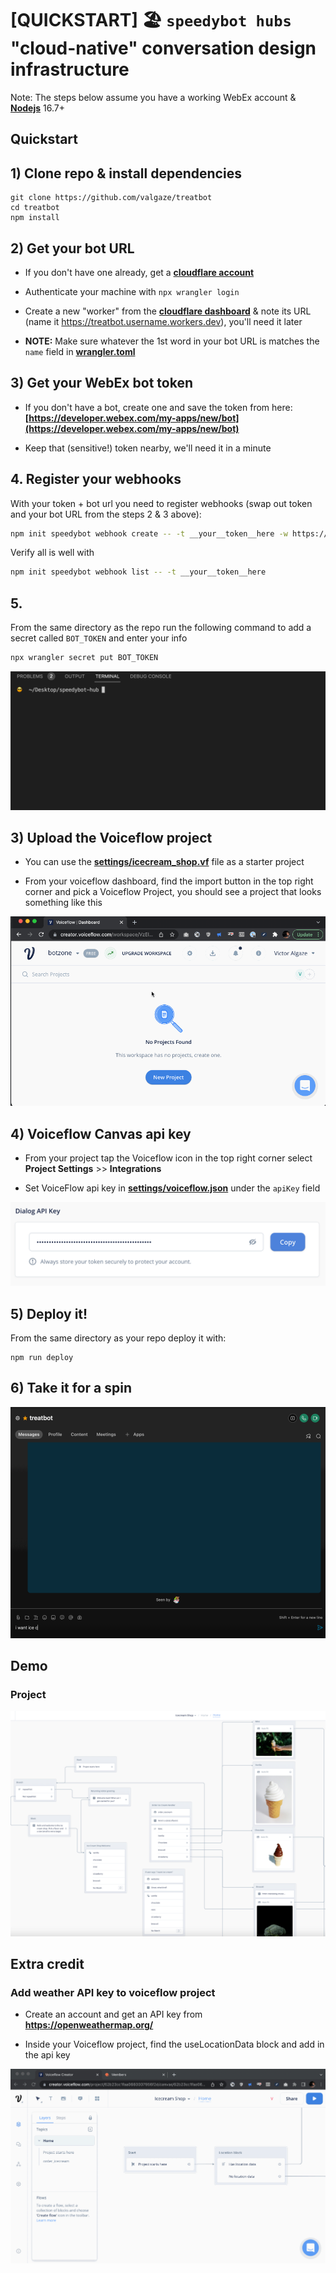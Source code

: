# [QUICKSTART] 🏖 `speedybot hubs` "cloud-native" conversation design infrastructure

Note: The steps below assume you have a working WebEx account & **[Nodejs](https://nodejs.org/en/download/)** 16.7+

## Quickstart

## 1) Clone repo & install dependencies

```
git clone https://github.com/valgaze/treatbot
cd treatbot
npm install
```

## 2) Get your bot URL

- If you don't have one already, get a **[cloudflare account](https://dash.cloudflare.com/sign-up)**

- Authenticate your machine with `npx wrangler login`

- Create a new "worker" from the **[cloudflare dashboard](https://dash.cloudflare.com)** & note its URL (name it https://treatbot.username.workers.dev), you'll need it later

- **NOTE:** Make sure whatever the 1st word in your bot URL is matches the `name` field in **[wrangler.toml](./wrangler.toml)**

## 3) Get your WebEx bot token

- If you don't have a bot, create one and save the token from here: **[https://developer.webex.com/my-apps/new/bot](https://developer.webex.com/my-apps/new/bot)**

- Keep that (sensitive!) token nearby, we'll need it in a minute

## 4. Register your webhooks

With your token + bot url you need to register webhooks (swap out token and your bot URL from the steps 2 & 3 above):

```sh
npm init speedybot webhook create -- -t __your__token__here -w https://treatbot.username.workers.dev
```

Verify all is well with

```sh
npm init speedybot webhook list -- -t __your__token__here
```

## 5.

From the same directory as the repo run the following command to add a secret called `BOT_TOKEN` and enter your info

```sh
npx wrangler secret put BOT_TOKEN
```

![image](./docs/assets/add_bot_token_secret.gif)

## 3) Upload the Voiceflow project

- You can use the **[settings/icecream_shop.vf](./settings/icecream_shop.vf)** file as a starter project

- From your voiceflow dashboard, find the import button in the top right corner and pick a Voiceflow Project, you should see a project that looks something like this

![img](./docs/assets/import_voiceflow.gif)

## 4) Voiceflow Canvas api key

- From your project tap the Voiceflow icon in the top right corner select **Project Settings** >> **Integrations**

- Set VoiceFlow api key in **[settings/voiceflow.json](./settings/voiceflow.json)** under the `apiKey` field

![img](./docs/assets/vf_key.png)

## 5) Deploy it!

From the same directory as your repo deploy it with:

```
npm run deploy
```

## 6) Take it for a spin

![img](./docs/assets/icecream.gif)

## Demo

### Project

![img](./docs/assets/canvas.png)

## Extra credit

### Add weather API key to voiceflow project

- Create an account and get an API key from **https://openweathermap.org/**

- Inside your Voiceflow project, find the useLocationData block and add in the api key

![img](./docs/assets/weather_api_key.gif)
